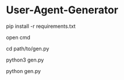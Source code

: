 # User-Agent-Generator

pip install -r requirements.txt

open cmd

cd path/to/gen.py

python3 gen.py

python gen.py
